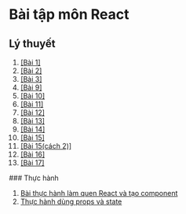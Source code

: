 # Bài tập môn React
## Lý thuyết
<ol>
  <li><a href="https://codepen.io/PhamMinhTri20/pen/QWreNgW">[Bài 1]</a></li>
  <li><a href="https://codepen.io/PhamMinhTri20/pen/ExLqRLX">[Bài 2]</a></li>
  <li><a href="https://codepen.io/PhamMinhTri20/pen/qBYeyZM">[Bài 3]</a></li>
  <!-- <li><a href="https://codepen.io/PhamMinhTri20/pen/ExLqRLX">[Bài 4]</a></li>
  <li><a href="https://codepen.io/PhamMinhTri20/pen/QWreNgW">[Bài 5]</a></li>
  <li><a href="https://codepen.io/PhamMinhTri20/pen/ExLqRLX">[Bài 6]</a></li>
  <li><a href="https://codepen.io/PhamMinhTri20/pen/QWreNgW">[Bài 7]</a></li>
  <li><a href="https://codepen.io/PhamMinhTri20/pen/ExLqRLX">[Bài 8]</a></li> -->
  <li><a href="https://codepen.io/PhamMinhTri20/pen/JjZKNKM">[Bài 9]</a></li>
  <li><a href="https://codepen.io/PhamMinhTri20/pen/BaVzZoz">[Bài 10]</a></li>
  <li><a href="https://codepen.io/PhamMinhTri20/pen/zYaBzvJ">[Bài 11]</a></li>
  <li><a href="https://codepen.io/PhamMinhTri20/pen/rNKjEQG">[Bài 12]</a></li>
  <li><a href="https://codepen.io/PhamMinhTri20/pen/gOKmqxx">[Bài 13]</a></li>
  <li><a href="https://codepen.io/PhamMinhTri20/pen/LYrWqZE">[Bài 14]</a></li>
  <li><a href="https://codepen.io/PhamMinhTri20/pen/gOKmqMm">[Bài 15]</a></li>
  <li><a href="https://codepen.io/PhamMinhTri20/pen/WNygWQW">[Bài 15(cách 2)]</a></li>
  <li><a href="https://codepen.io/PhamMinhTri20/pen/abKLVvM">[Bài 16]</a></li>
  <li><a href="https://codepen.io/PhamMinhTri20/pen/QWxmVBQ">[Bài 17]</a></li>
  <!-- <li><a href="https://codepen.io/PhamMinhTri20/pen/QWreNgW">[Bài 18]</a></li>
  <li><a href="https://codepen.io/PhamMinhTri20/pen/QWreNgW">[Bài 19]</a></li>
  <li><a href="https://codepen.io/PhamMinhTri20/pen/ExLqRLX">[Bài 20]</a></li> -->
</ol>
### Thực hành
<ol>
  <li><a href="https://codesandbox.io/s/web-design-ujv638">Bài thực hành làm quen React và tạo component</a>
  <li><a href="https://codesandbox.io/s/thuc-hanh-dung-props-va-state-1f3osb">Thực hành dùng props và state</a>
</ol>
